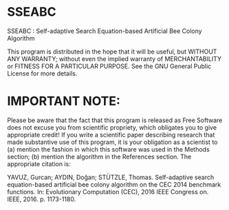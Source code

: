 # SSEABC

SSEABC : Self-adaptive Search Equation-based Artificial Bee Colony Algorithm  

This program is distributed in the hope that it will be useful, but WITHOUT ANY WARRANTY; without even the implied warranty of MERCHANTABILITY or FITNESS FOR A PARTICULAR PURPOSE. See the GNU General Public License for more details.

# IMPORTANT NOTE:

Please be aware that the fact that this program is released as Free Software does not excuse you from scientific propriety, which obligates you to give appropriate credit! If you write a scientific paper describing research that made substantive use of this program, it is your obligation as a scientist to (a) mention the fashion in which this software was used in the Methods section; (b) mention the algorithm in the References section. The appropriate citation is:

YAVUZ, Gurcan; AYDIN, Doğan; STÜTZLE, Thomas. Self-adaptive search equation-based artificial bee colony algorithm on the CEC 2014 benchmark functions. In: Evolutionary Computation (CEC), 2016 IEEE Congress on. IEEE, 2016. p. 1173-1180.
